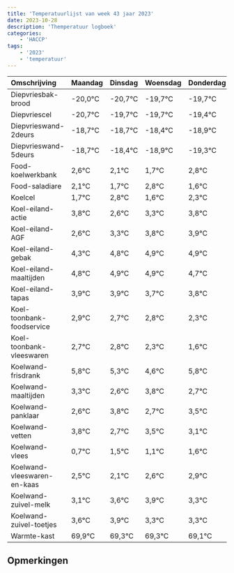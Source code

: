 ```yaml
---
title: 'Temperatuurlijst van week 43 jaar 2023'
date: 2023-10-28
description: 'Themperatuur logboek'
categories:
    - 'HACCP'
tags:
    - '2023'
    - 'temperatuur'
---
```

|Omschrijving|Maandag|Dinsdag|Woensdag|Donderdag|Vrijdag|Zaterdag|Zondag|
|:---|:---|:---|:---|:---|:---|:---|:---|
|Diepvriesbak-brood|-20,0°C|-20,7°C|-19,7°C|-19,7°C|-19,4°C|-19,9°C| |
|Diepvriescel|-20,7°C|-19,7°C|-19,7°C|-19,4°C|-19,9°C|-20,3°C| |
|Diepvrieswand-2deurs|-18,7°C|-18,7°C|-18,4°C|-18,9°C|-19,3°C|-18,2°C| |
|Diepvrieswand-5deurs|-18,7°C|-18,4°C|-18,9°C|-19,3°C|-18,2°C|-19,4°C| |
|Food-koelwerkbank|2,6°C|2,1°C|1,7°C|2,8°C|1,6°C|2,3°C| |
|Food-saladiare|2,1°C|1,7°C|2,8°C|1,6°C|2,3°C|2,8°C| |
|Koelcel|1,7°C|2,8°C|1,6°C|2,3°C|2,8°C|2,9°C| |
|Koel-eiland-actie|3,8°C|2,6°C|3,3°C|3,8°C|3,9°C|3,9°C| |
|Koel-eiland-AGF|2,6°C|3,3°C|3,8°C|3,9°C|3,9°C|3,7°C| |
|Koel-eiland-gebak|4,3°C|4,8°C|4,9°C|4,9°C|4,7°C|4,8°C| |
|Koel-eiland-maaltijden|4,8°C|4,9°C|4,9°C|4,7°C|4,8°C|4,3°C| |
|Koel-eiland-tapas|3,9°C|3,9°C|3,7°C|3,8°C|3,3°C|2,6°C| |
|Koel-toonbank-foodservice|2,9°C|2,7°C|2,8°C|2,3°C|1,6°C|2,8°C| |
|Koel-toonbank-vleeswaren|2,7°C|2,8°C|2,3°C|1,6°C|2,8°C|1,7°C| |
|Koelwand-frisdrank|5,8°C|5,3°C|4,6°C|5,8°C|4,7°C|5,5°C| |
|Koelwand-maaltijden|3,3°C|2,6°C|3,8°C|2,7°C|3,5°C|3,1°C| |
|Koelwand-panklaar|2,6°C|3,8°C|2,7°C|3,5°C|3,1°C|3,6°C| |
|Koelwand-vetten|3,8°C|2,7°C|3,5°C|3,1°C|3,6°C|3,9°C| |
|Koelwand-vlees|0,7°C|1,5°C|1,1°C|1,6°C|1,9°C|1,3°C| |
|Koelwand-vleeswaren-en-kaas|2,5°C|2,1°C|2,6°C|2,9°C|2,3°C|2,3°C| |
|Koelwand-zuivel-melk|3,1°C|3,6°C|3,9°C|3,3°C|3,3°C|3,1°C| |
|Koelwand-zuivel-toetjes|3,6°C|3,9°C|3,3°C|3,3°C|3,1°C|2,3°C| |
|Warmte-kast|69,9°C|69,3°C|69,3°C|69,1°C|68,3°C|69,9°C| |

## Opmerkingen


